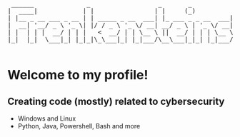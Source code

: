 <pre> 
 ______              _                  _       _            _____          _      
|  ____|            | |                | |     (_)          / ____|        | |     
| |__ _ __ ___ _ __ | | _____ _ __  ___| |_ ___ _ _ __  ___| |     ___   __| | ___ 
|  __| '__/ _ \ '_ \| |/ / _ \ '_ \/ __| __/ _ \ | '_ \/ __| |    / _ \ / _` |/ _ \
| |  | | |  __/ | | |   <  __/ | | \__ \ ||  __/ | | | \__ \ |___| (_) | (_| |  __/
|_|  |_|  \___|_| |_|_|\_\___|_| |_|___/\__\___|_|_| |_|___/\_____\___/ \__,_|\___|
 </pre>

# Welcome to my profile!

## Creating code (mostly) related to cybersecurity
* Windows and Linux
* Python, Java, Powershell, Bash and more


<!---
FrenkensteinsCode/FrenkensteinsCode is a ✨ special ✨ repository because its `README.md` (this file) appears on your GitHub profile.
You can click the Preview link to take a look at your changes.
--->
